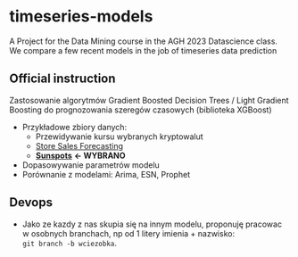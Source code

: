 # timeseries-models
A Project for the Data Mining course in the AGH 2023 Datascience class. We compare a few recent models in the job of timeseries data prediction

## Official instruction
Zastosowanie algorytmów Gradient Boosted Decision Trees / Light Gradient Boosting do prognozowania szeregów czasowych (biblioteka XGBoost)
* Przykładowe zbiory danych:
  * Przewidywanie kursu wybranych kryptowalut
  * [Store Sales Forecasting](https://www.kaggle.com/c/walmartrecruiting-store-sales-forecasting/data)
  * [**Sunspots**](https://www.kaggle.com/datasets/robervalt/sunspots) **<- WYBRANO**
* Dopasowywanie parametrów modelu
* Porównanie z modelami: Arima, ESN, Prophet

## Devops
* Jako ze kazdy z nas skupia się na innym modelu, proponuję pracowac w osobnych branchach, np od 1 litery imienia + nazwisko:  
  `git branch -b wciezobka`.